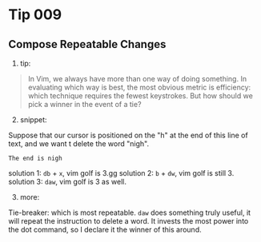 # Tip 009

## Compose Repeatable Changes

1. tip:

> In Vim, we always have more than one way of doing something. In evaluating which way is best, the most obvious metric is efficiency: which technique requires the fewest keystrokes. But how should we pick a winner in the event of a tie?

2. snippet:

Suppose that our cursor is positioned on the "h" at the end of this line of text, and we want t delete the word "nigh".

```text
The end is nigh
```

solution 1: `db` + `x`, vim golf is 3.gg
solution 2: `b` + `dw`, vim golf is still 3.
solution 3: `daw`, vim golf is 3 as well.

3. more:

Tie-breaker: which is most repeatable. `daw` does something truly useful, it will repeat the instruction to delete a word. It invests the most power into the dot command, so I declare it the winner of this around.
